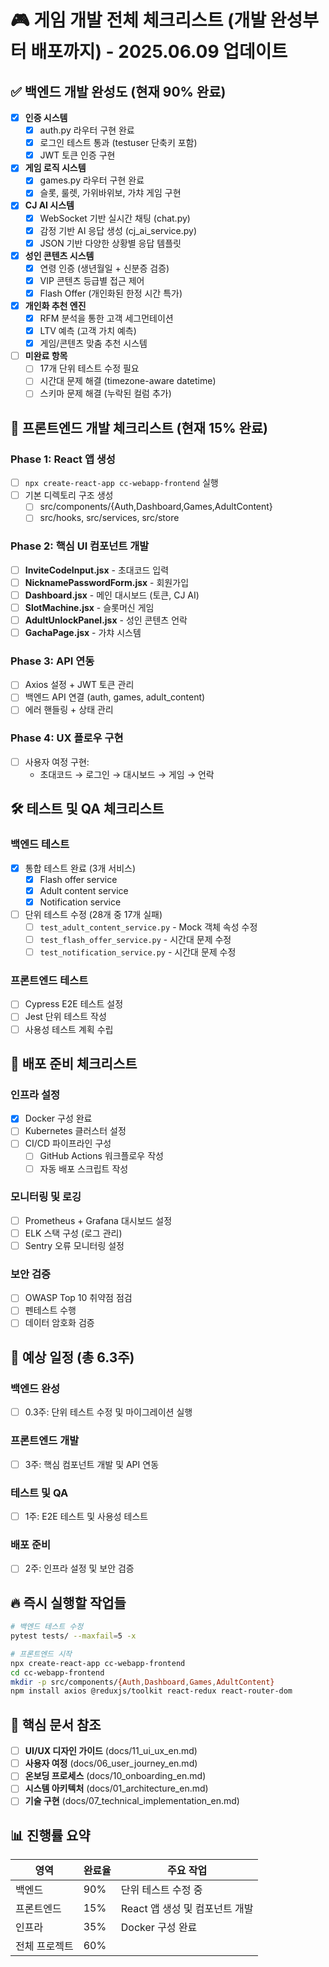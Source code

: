 # 🎮 게임 개발 전체 체크리스트 (개발 완성부터 배포까지) - 2025.06.09 업데이트

## ✅ 백엔드 개발 완성도 (현재 90% 완료)
- [x] **인증 시스템**
  - [x] auth.py 라우터 구현 완료
  - [x] 로그인 테스트 통과 (testuser 단축키 포함)
  - [x] JWT 토큰 인증 구현

- [x] **게임 로직 시스템**
  - [x] games.py 라우터 구현 완료
  - [x] 슬롯, 룰렛, 가위바위보, 가챠 게임 구현

- [x] **CJ AI 시스템**
  - [x] WebSocket 기반 실시간 채팅 (chat.py)
  - [x] 감정 기반 AI 응답 생성 (cj_ai_service.py)
  - [x] JSON 기반 다양한 상황별 응답 템플릿

- [x] **성인 콘텐츠 시스템**
  - [x] 연령 인증 (생년월일 + 신분증 검증)
  - [x] VIP 콘텐츠 등급별 접근 제어
  - [x] Flash Offer (개인화된 한정 시간 특가)

- [x] **개인화 추천 엔진**
  - [x] RFM 분석을 통한 고객 세그먼테이션
  - [x] LTV 예측 (고객 가치 예측)
  - [x] 게임/콘텐츠 맞춤 추천 시스템

- [ ] **미완료 항목**
  - [ ] 17개 단위 테스트 수정 필요
  - [ ] 시간대 문제 해결 (timezone-aware datetime)
  - [ ] 스키마 문제 해결 (누락된 컬럼 추가)

## 🚀 프론트엔드 개발 체크리스트 (현재 15% 완료)

### Phase 1: React 앱 생성
- [ ] `npx create-react-app cc-webapp-frontend` 실행
- [ ] 기본 디렉토리 구조 생성
  - [ ] src/components/{Auth,Dashboard,Games,AdultContent}
  - [ ] src/hooks, src/services, src/store

### Phase 2: 핵심 UI 컴포넌트 개발
- [ ] **InviteCodeInput.jsx** - 초대코드 입력
- [ ] **NicknamePasswordForm.jsx** - 회원가입
- [ ] **Dashboard.jsx** - 메인 대시보드 (토큰, CJ AI)
- [ ] **SlotMachine.jsx** - 슬롯머신 게임
- [ ] **AdultUnlockPanel.jsx** - 성인 콘텐츠 언락
- [ ] **GachaPage.jsx** - 가챠 시스템

### Phase 3: API 연동
- [ ] Axios 설정 + JWT 토큰 관리
- [ ] 백엔드 API 연결 (auth, games, adult_content)
- [ ] 에러 핸들링 + 상태 관리

### Phase 4: UX 플로우 구현
- [ ] 사용자 여정 구현:
  - 초대코드 → 로그인 → 대시보드 → 게임 → 언락

## 🛠 테스트 및 QA 체크리스트

### 백엔드 테스트
- [x] 통합 테스트 완료 (3개 서비스)
  - [x] Flash offer service
  - [x] Adult content service
  - [x] Notification service
- [ ] 단위 테스트 수정 (28개 중 17개 실패)
  - [ ] `test_adult_content_service.py` - Mock 객체 속성 수정
  - [ ] `test_flash_offer_service.py` - 시간대 문제 수정
  - [ ] `test_notification_service.py` - 시간대 문제 수정

### 프론트엔드 테스트
- [ ] Cypress E2E 테스트 설정
- [ ] Jest 단위 테스트 작성
- [ ] 사용성 테스트 계획 수립

## 🚢 배포 준비 체크리스트

### 인프라 설정
- [x] Docker 구성 완료
- [ ] Kubernetes 클러스터 설정
- [ ] CI/CD 파이프라인 구성
  - [ ] GitHub Actions 워크플로우 작성
  - [ ] 자동 배포 스크립트 작성

### 모니터링 및 로깅
- [ ] Prometheus + Grafana 대시보드 설정
- [ ] ELK 스택 구성 (로그 관리)
- [ ] Sentry 오류 모니터링 설정

### 보안 검증
- [ ] OWASP Top 10 취약점 점검
- [ ] 펜테스트 수행
- [ ] 데이터 암호화 검증

## 📅 예상 일정 (총 6.3주)

### 백엔드 완성
- [ ] 0.3주: 단위 테스트 수정 및 마이그레이션 실행

### 프론트엔드 개발
- [ ] 3주: 핵심 컴포넌트 개발 및 API 연동

### 테스트 및 QA
- [ ] 1주: E2E 테스트 및 사용성 테스트

### 배포 준비
- [ ] 2주: 인프라 설정 및 보안 검증

## 🔥 즉시 실행할 작업들

```bash
# 백엔드 테스트 수정
pytest tests/ --maxfail=5 -x

# 프론트엔드 시작
npx create-react-app cc-webapp-frontend
cd cc-webapp-frontend
mkdir -p src/components/{Auth,Dashboard,Games,AdultContent}
npm install axios @reduxjs/toolkit react-redux react-router-dom
```

## 📌 핵심 문서 참조
- [ ] **UI/UX 디자인 가이드** (docs/11_ui_ux_en.md)
- [ ] **사용자 여정** (docs/06_user_journey_en.md)
- [ ] **온보딩 프로세스** (docs/10_onboarding_en.md)
- [ ] **시스템 아키텍처** (docs/01_architecture_en.md)
- [ ] **기술 구현** (docs/07_technical_implementation_en.md)

## 📊 진행률 요약
| 영역          | 완료율 | 주요 작업                     |
|---------------|--------|-----------------------------|
| 백엔드        | 90%    | 단위 테스트 수정 중          |
| 프론트엔드    | 15%    | React 앱 생성 및 컴포넌트 개발|
| 인프라        | 35%    | Docker 구성 완료             |
| 전체 프로젝트 | 60%    |                             |
